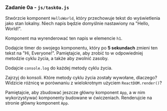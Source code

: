 ### Zadanie 0a - `js/task0a.js`

Stwórzcie komponent `HelloWorld`, który przechowuje tekst do wyświetlenia jako stan lokalny. Niech napis będzie domyślnie nastawiony na "Hello, World!".

Komponent ma wyrenderować ten napis w elemencie `h1`.

Dodajcie timer do swojego komponentu, który po **5 sekundach** zmieni ten tekst na "Hi, Everyone!". Pamiętajcie, aby zrobić to w odpowiedniej metodzie cyklu życia, a także aby zwolnić zasoby.

Dodajcie `console.log` do każdej metody cyklu życia.

Zajrzyj do konsoli. Które metody cyklu życia zostały wywołane, dlaczego? Widzicie różnicę w porównaniu z wielokrotnym użyciem `ReactDOM.render()`?

Pamiętajcie, aby zbudować jeszcze główny komponent `App`, a w nim wykorzystywać komponenty budowane w ćwiczeniach. Renderujcie na stronie główny komponent `App`.
